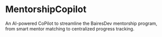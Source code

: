 # MentorshipCopilot
An AI-powered CoPilot to streamline the BairesDev mentorship program, from smart mentor matching to centralized progress tracking.
